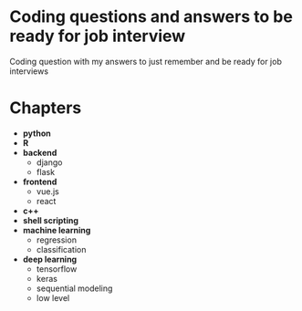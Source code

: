 # Coding questions and answers to be ready for job interview

Coding question with my answers to just remember and be ready for job interviews

# Chapters
- **python**
- **R**
- **backend**
	- django
	- flask
- **frontend**
	- vue.js
	- react
- **c++**
- **shell scripting**
- **machine learning**
	- regression
	- classification
- **deep learning**
	- tensorflow
	- keras
	- sequential modeling
	- low level
